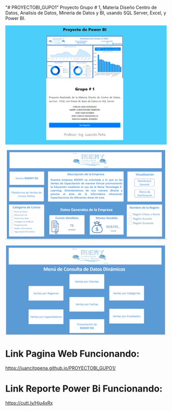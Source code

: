 "# PROYECTOBI_GUPO1" 
Proyecto Grupo # 1, Materia Diseño Centro de Datos, Analisis de Datos, Mineria de Datos y BI, usando SQL Server, Excel, y Power BI.

![](grupo1.png)

![](portada_grupo1.png)

![](menu.png)

# Link Pagina Web Funcionando:

https://juancitopena.github.io/PROYECTOBI_GUPO1/


# Link Reporte Power Bi Funcionando:

https://cutt.ly/Hju4xRx
